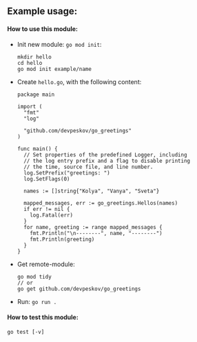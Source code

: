 ## Example usage:

#### How to use this module:
- Init new module: `go mod init`:
  ```
  mkdir hello
  cd hello
  go mod init example/name
  ```
- Create `hello.go`, with the following content:
  ```
  package main

  import (
    "fmt"
    "log"

    "github.com/devpeskov/go_greetings"
  )

  func main() {
    // Set properties of the predefined Logger, including
    // the log entry prefix and a flag to disable printing
    // the time, source file, and line number.
    log.SetPrefix("greetings: ")
    log.SetFlags(0)

    names := []string{"Kolya", "Vanya", "Sveta"}

    mapped_messages, err := go_greetings.Hellos(names)
    if err != nil {
      log.Fatal(err)
    }
    for name, greeting := range mapped_messages {
      fmt.Println("\n--------", name, "--------")
      fmt.Println(greeting)
    }
  }

  ```
- Get remote-module:
  ```
  go mod tidy
  // or
  go get github.com/devpeskov/go_greetings
  ```
- Run: `go run .`

#### How to test this module:
```
go test [-v]
```

